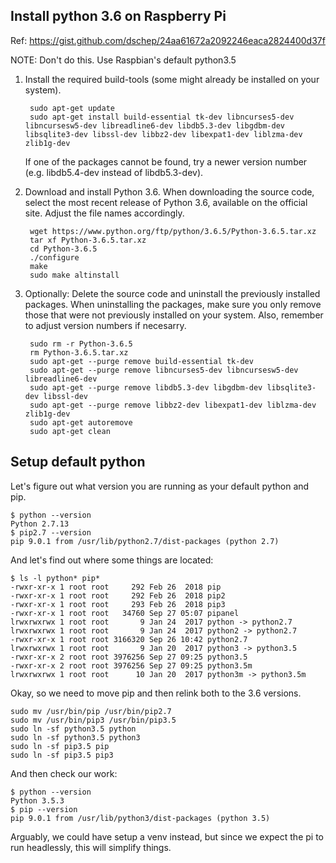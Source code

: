 ## Install python 3.6 on Raspberry Pi

Ref: https://gist.github.com/dschep/24aa61672a2092246eaca2824400d37f

NOTE: Don't do this. Use Raspbian's default python3.5

1. Install the required build-tools (some might already be installed on your system).

        sudo apt-get update
        sudo apt-get install build-essential tk-dev libncurses5-dev libncursesw5-dev libreadline6-dev libdb5.3-dev libgdbm-dev libsqlite3-dev libssl-dev libbz2-dev libexpat1-dev liblzma-dev zlib1g-dev

    If one of the packages cannot be found, try a newer version number (e.g. libdb5.4-dev instead of libdb5.3-dev).

2. Download and install Python 3.6. When downloading the source code, select the most recent release of Python 3.6, available on the official site. Adjust the file names accordingly.

        wget https://www.python.org/ftp/python/3.6.5/Python-3.6.5.tar.xz
        tar xf Python-3.6.5.tar.xz
        cd Python-3.6.5
        ./configure
        make
        sudo make altinstall

3. Optionally: Delete the source code and uninstall the previously installed packages. When uninstalling the packages, make sure you only remove those that were not previously installed on your system. Also, remember to adjust version numbers if necesarry.

        sudo rm -r Python-3.6.5
        rm Python-3.6.5.tar.xz
        sudo apt-get --purge remove build-essential tk-dev
        sudo apt-get --purge remove libncurses5-dev libncursesw5-dev libreadline6-dev
        sudo apt-get --purge remove libdb5.3-dev libgdbm-dev libsqlite3-dev libssl-dev
        sudo apt-get --purge remove libbz2-dev libexpat1-dev liblzma-dev zlib1g-dev
        sudo apt-get autoremove
        sudo apt-get clean

## Setup default python

Let's figure out what version you are running as your default python and pip.

    $ python --version
    Python 2.7.13
    $ pip2.7 --version
    pip 9.0.1 from /usr/lib/python2.7/dist-packages (python 2.7)

And let's find out where some things are located:

    $ ls -l python* pip*
    -rwxr-xr-x 1 root root     292 Feb 26  2018 pip
    -rwxr-xr-x 1 root root     292 Feb 26  2018 pip2
    -rwxr-xr-x 1 root root     293 Feb 26  2018 pip3
    -rwxr-xr-x 1 root root   34760 Sep 27 05:07 pipanel
    lrwxrwxrwx 1 root root       9 Jan 24  2017 python -> python2.7
    lrwxrwxrwx 1 root root       9 Jan 24  2017 python2 -> python2.7
    -rwxr-xr-x 1 root root 3166320 Sep 26 10:42 python2.7
    lrwxrwxrwx 1 root root       9 Jan 20  2017 python3 -> python3.5
    -rwxr-xr-x 2 root root 3976256 Sep 27 09:25 python3.5
    -rwxr-xr-x 2 root root 3976256 Sep 27 09:25 python3.5m
    lrwxrwxrwx 1 root root      10 Jan 20  2017 python3m -> python3.5m

Okay, so we need to move pip and then relink both to the 3.6 versions.

    sudo mv /usr/bin/pip /usr/bin/pip2.7
    sudo mv /usr/bin/pip3 /usr/bin/pip3.5
    sudo ln -sf python3.5 python
    sudo ln -sf python3.5 python3
    sudo ln -sf pip3.5 pip
    sudo ln -sf pip3.5 pip3

And then check our work:

    $ python --version
    Python 3.5.3
    $ pip --version
    pip 9.0.1 from /usr/lib/python3/dist-packages (python 3.5)

Arguably, we could have setup a venv instead, but since we expect the pi to run headlessly, this will simplify things.